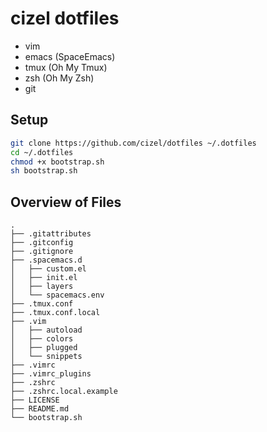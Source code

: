 # cizel dotfiles 

- vim
- emacs (SpaceEmacs)
- tmux (Oh My Tmux)
- zsh (Oh My Zsh) 
- git

## Setup

```bash
git clone https://github.com/cizel/dotfiles ~/.dotfiles
cd ~/.dotfiles
chmod +x bootstrap.sh
sh bootstrap.sh
```

## Overview of Files

```
.
├── .gitattributes
├── .gitconfig
├── .gitignore
├── .spacemacs.d
│   ├── custom.el
│   ├── init.el
│   ├── layers
│   └── spacemacs.env
├── .tmux.conf
├── .tmux.conf.local
├── .vim
│   ├── autoload
│   ├── colors
│   ├── plugged
│   └── snippets
├── .vimrc
├── .vimrc_plugins
├── .zshrc
├── .zshrc.local.example
├── LICENSE
├── README.md
└── bootstrap.sh
```

